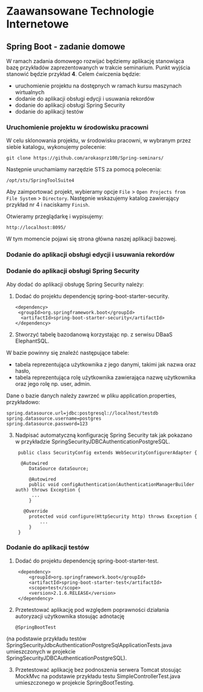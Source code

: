 # Zaawansowane Technologie Internetowe

## Spring Boot - zadanie domowe

W ramach zadania domowego rozwijać będziemy aplikację stanowiąca bazę przykładów zaprezentowanych w trakcie seminarium. Punkt wyjścia stanowić będzie przykład **4**. Celem ćwiczenia będzie:
 * uruchomienie projektu na dostępnych w ramach kursu maszynach wirtualnych
 * dodanie do aplikacji obsługi edycji i usuwania rekordów
 * dodanie do aplikacji obsługi Spring Security
 * dodanie do aplikacji testów

### Uruchomienie projektu w środowisku pracowni
W celu sklonowania projektu, w środowisku pracowni, w wybranym przez siebie katalogu, wykonujemy polecenie:
```
git clone https://github.com/arokasprz100/Spring-seminars/
```
Następnie uruchamiamy narzędzie STS za pomocą polecenia:
```
/opt/sts/SpringToolSuite4 
```
Aby zaimportować projekt, wybieramy opcje `File` > `Open Projects from File System` > `Directory`. Następnie wskazujemy katalog zawierający przykład nr 4 i naciskamy `Finish`. 


Otwieramy przeglądarkę i wypisujemy:
```
http://localhost:8095/
```
W tym momencie pojawi się strona główna naszej aplikacji bazowej.


### Dodanie do aplikacji obsługi edycji i usuwania rekordów

### Dodanie do aplikacji obsługi Spring Security

Aby dodać do aplikacji obsługę Spring Security należy:

1.  Dodać do projektu dependencję spring-boot-starter-security.

        <dependency>
         <groupId>org.springframework.boot</groupId>
          <artifactId>spring-boot-starter-security</artifactId>
        </dependency>

2.  Stworzyć tabelę bazodanową korzystając np. z serwisu DBaaS ElephantSQL.

W bazie powinny się znaleźć następujące tabele:

 *  tabela reprezentująca użytkownika z jego danymi, takimi jak nazwa oraz hasło,
 *  tabela reprezentująca rolę użytkownika zawierająca nazwę użytkownika oraz jego rolę np. user, admin.
    
Dane o bazie danych należy zawrzeć w pliku application.properties, przykładowo:

    spring.datasource.url=jdbc:postgresql://localhost/testdb
    spring.datasource.username=postgres
    spring.datasource.password=123

3. Nadpisać automatyczną konfigurację Spring Security tak jak pokazano w przykładzie SpringSecurityJDBCAuthenticationPostgreSQL. 

        public class SecurityConfig extends WebSecurityConfigurerAdapter { 

         @Autowired
        	DataSource dataSource;
 
	        @Autowired
	        public void configAuthentication(AuthenticationManagerBuilder auth) throws Exception {
             ...
	        }
 
          @Override
	        protected void configure(HttpSecurity http) throws Exception {
	        	...
	        }
        }

### Dodanie do aplikacji testów

1. Dodać do projektu dependencję spring-boot-starter-test.

        <dependency>
            <groupId>org.springframework.boot</groupId>
            <artifactId>spring-boot-starter-test</artifactId>
            <scope>test</scope>
            <version>2.1.6.RELEASE</version>
        </dependency>

2. Przetestować aplikację pod względem poprawności działania autoryzacji użytkownika stosując adnotację

       @SpringBootTest 
       
(na podstawie przykładu testów SpringSecurityJdbcAuthenticationPostgreSqlApplicationTests.java umieszczonych w projekcie        SpringSecurityJDBCAuthenticationPostgreSQL).

3. Przetestować aplikację bez podnoszenia serwera Tomcat stosując MockMvc na podstawie przykładu testu SimpleControllerTest.java umieszczonego w projekcie SpringBootTesting.  
